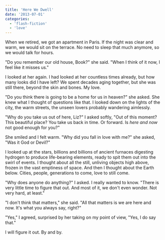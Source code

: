 ```yaml
---
title: 'Here We Dwell'
date: '2013-07-01'
categories:
  - 'flash-fiction'
  - 'love'
---
```


When we retired, we got an apartment in Paris. If the night was clear and warm,
we would sit on the terrace. No need to sleep that much anymore, so we would
talk for hours.

<!-- truncate -->


"Do you remember our old house, Book?" she said. "When I think of it now, I feel
like it misses us."

I looked at her again. I had looked at her countless times already, but how many
looks did I have left? We spent decades aging together, but she was still there,
beyond the skin and bones. My love.

"Do you think there is going to be a home for us in heaven?" she asked. She knew
what I thought of questions like that. I looked down on the lights of the city,
the warm streets, the unseen lovers probably wandering aimlessly.

"Why do you take us out of here, Liz?" I asked softly, "Out of this moment? This
beautiful place? You take us back in time. Or forward. Is _here and now_ not
good enough for you?"

She smiled and I felt warm. "Why did you fall in love with me?" she asked, "Was
it God or Devil?"

I looked up at the stars, billions and billions of ancient furnaces digesting
hydrogen to produce life-bearing elements, ready to spit them out into the swirl
of events. I thought about all the still, unliving objects high above, frozen in
the vast emptiness of space. And then I thought about the Earth below. Cities,
people, generations to come, love to still come.

"Why does anyone do anything?" I asked. I really wanted to know. "There is very
little time to figure that out. And most of it, we don't even wonder. Not very
hard, at least."

"I don't think that matters," she said. "All that matters is we are here and
now. It's what you always say, right?"

"Yes," I agreed, surprised by her taking on my point of view, "Yes, I do say
that."

I will figure it out. By and by.
